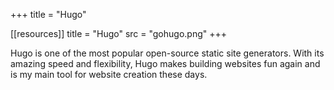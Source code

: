 +++
title = "Hugo"

[[resources]]
title = "Hugo"
src = "gohugo.png"
+++

Hugo is one of the most popular open-source static site generators. With its amazing speed and flexibility, Hugo makes building websites fun again and is my main tool for website creation these days.
